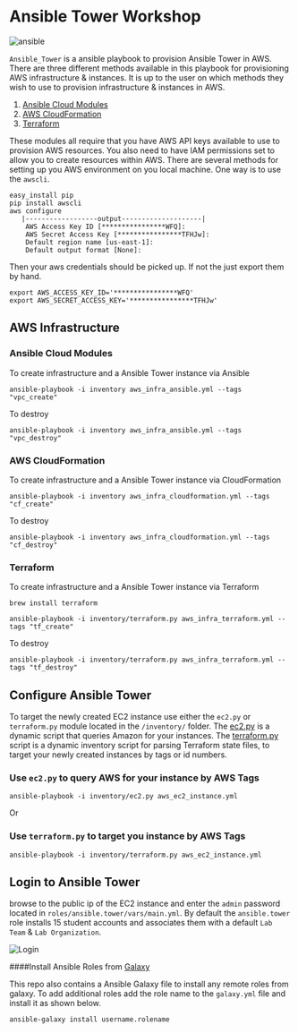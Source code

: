 # Ansible Tower Workshop

![ansible](https://www.redhat.com/cms/managed-files/Ansible-Tower-Logotype-Large-RGB-FullGrey-300x124.png)

`Ansible_Tower` is a ansible playbook to provision Ansible Tower in AWS. There are three different methods available in this playbook for provisioning AWS infrastructure & instances. It is up to the user on which methods they wish to use to provision infrastructure & instances in AWS.  

1. [Ansible Cloud Modules](http://docs.ansible.com/ansible/list_of_cloud_modules.html)
2. [AWS CloudFormation](https://aws.amazon.com/documentation/cloudformation/)
3. [Terraform](https://www.terraform.io/docs/providers/aws/index.html)

These modules all require that you have AWS API keys available to use to provision AWS resources. You also need to have IAM permissions set to allow you to create resources within AWS. There are several methods for setting up you AWS environment on you local machine. One way is to use the `awscli`. 

```
easy_install pip
pip install awscli
aws configure
   |------------------output--------------------|
	AWS Access Key ID [****************WFQ]:
	AWS Secret Access Key [****************TFHJw]:
	Default region name [us-east-1]:
	Default output format [None]:
```

Then your aws credentials should be picked up. If not the just export them by hand.

```
export AWS_ACCESS_KEY_ID='****************WFQ'
export AWS_SECRET_ACCESS_KEY='****************TFHJw'
```


## AWS Infrastructure

### Ansible Cloud Modules

To create infrastructure and a Ansible Tower instance via Ansible

```
ansible-playbook -i inventory aws_infra_ansible.yml --tags "vpc_create" 
```

To destroy

```
ansible-playbook -i inventory aws_infra_ansible.yml --tags "vpc_destroy" 
```


### AWS CloudFormation

To create infrastructure and a Ansible Tower instance via CloudFormation

```
ansible-playbook -i inventory aws_infra_cloudformation.yml --tags "cf_create" 
```
To destroy

```
ansible-playbook -i inventory aws_infra_cloudformation.yml --tags "cf_destroy" 
```

### Terraform

To create infrastructure and a Ansible Tower instance via Terraform 

```
brew install terraform

ansible-playbook -i inventory/terraform.py aws_infra_terraform.yml --tags "tf_create" 
```
To destroy

```
ansible-playbook -i inventory/terraform.py aws_infra_terraform.yml --tags "tf_destroy" 
```

## Configure Ansible Tower

To target the newly created EC2 instance use either the `ec2.py` or `terraform.py` module located in the `/inventory/` folder. The [ec2.py](http://docs.ansible.com/ansible/intro_dynamic_inventory.html) is a dynamic script that queries Amazon for your instances. The [terraform.py](https://github.com/CiscoCloud/terraform.py) script is a dynamic inventory script for parsing Terraform state files, to target your newly created instances by tags or id numbers. 


### 


### Use `ec2.py` to query AWS for your instance by AWS Tags

```
ansible-playbook -i inventory/ec2.py aws_ec2_instance.yml
```
Or

### Use `terraform.py` to target you instance by AWS Tags

```
ansible-playbook -i inventory/terraform.py aws_ec2_instance.yml
```

## Login to Ansible Tower

browse to the public ip of the EC2 instance and enter the `admin` password located in `roles/ansible.tower/vars/main.yml`. By default the `ansible.tower` role installs 15 student accounts and associates them with a default `Lab Team` & `Lab Organization`. 

![Login](https://s3.amazonaws.com/dischord01/img/ansible-tower.png)

####Install Ansible Roles from [Galaxy](https://galaxy.ansible.com/)

This repo also contains a Ansible Galaxy file to install any remote roles from galaxy. To add additional roles add the role name to the `galaxy.yml` file and install it as shown below. 

```
ansible-galaxy install username.rolename
```

